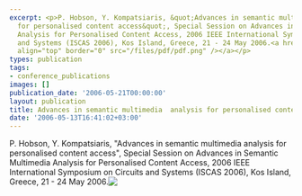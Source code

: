 ```yaml
---
excerpt: <p>P. Hobson, Y. Kompatsiaris, &quot;Advances in semantic multimedia analysis
  for personalised content access&quot;, Special Session on Advances in Semantic Multimedia
  Analysis for Personalised Content Access, 2006 IEEE International Symposium on Circuits
  and Systems (ISCAS 2006), Kos Island, Greece, 21 - 24 May 2006.<a href="/files/pdf/special-sesson-overview_paper_v12.pdf"><img
  align="top" border="0" src="/files/pdf/pdf.png" /></a></p>
types: publication
tags:
- conference_publications
images: []
publication_date: '2006-05-21T00:00:00'
layout: publication
title: Advances in semantic multimedia  analysis for personalised content access
date: '2006-05-13T16:41:02+03:00'
---
```

<p>P. Hobson, Y. Kompatsiaris, &quot;Advances in semantic multimedia analysis for personalised content access&quot;, Special Session on Advances in Semantic Multimedia Analysis for Personalised Content Access, 2006 IEEE International Symposium on Circuits and Systems (ISCAS 2006), Kos Island, Greece, 21 - 24 May 2006.<a href="/files/pdf/special-sesson-overview_paper_v12.pdf"><img align="top" border="0" src="/files/pdf/pdf.png" /></a></p>
